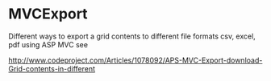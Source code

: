 # MVCExport
Different ways to export a grid contents to different file formats csv, excel, pdf using ASP MVC
see 

http://www.codeproject.com/Articles/1078092/APS-MVC-Export-download-Grid-contents-in-different
